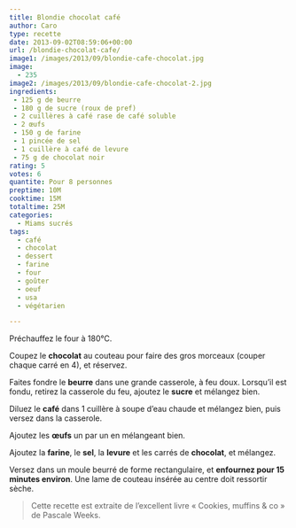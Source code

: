 ```yaml
---
title: Blondie chocolat café
author: Caro
type: recette
date: 2013-09-02T08:59:06+00:00
url: /blondie-chocolat-cafe/
image1: /images/2013/09/blondie-cafe-chocolat.jpg
image:
  - 235
image2: /images/2013/09/blondie-cafe-chocolat-2.jpg
ingredients:
 - 125 g de beurre
 - 180 g de sucre (roux de pref)
 - 2 cuillères à café rase de café soluble
 - 2 œufs
 - 150 g de farine
 - 1 pincée de sel
 - 1 cuillère à café de levure
 - 75 g de chocolat noir
rating: 5
votes: 6
quantite: Pour 8 personnes
preptime: 10M
cooktime: 15M
totaltime: 25M
categories:
  - Miams sucrés
tags:
  - café
  - chocolat
  - dessert
  - farine
  - four
  - goûter
  - oeuf
  - usa
  - végétarien

---
```

Préchauffez le four à 180°C.

Coupez le **chocolat** au couteau pour faire des gros morceaux (couper chaque carré en 4), et réservez.

Faites fondre le **beurre** dans une grande casserole, à feu doux. Lorsqu&rsquo;il est fondu, retirez la casserole du feu, ajoutez le **sucre** et mélangez bien.

Diluez le **café** dans 1 cuillère à soupe d&rsquo;eau chaude et mélangez bien, puis versez dans la casserole.

Ajoutez les **œufs** un par un en mélangeant bien.

Ajoutez la **farine**, le **sel**, la **levure** et les carrés de **chocolat**, et mélangez.

Versez dans un moule beurré de forme rectangulaire, et **enfournez pour 15 minutes environ**. Une lame de couteau insérée au centre doit ressortir sèche.

> Cette recette est extraite de l&rsquo;excellent livre « Cookies, muffins & co » de Pascale Weeks.
